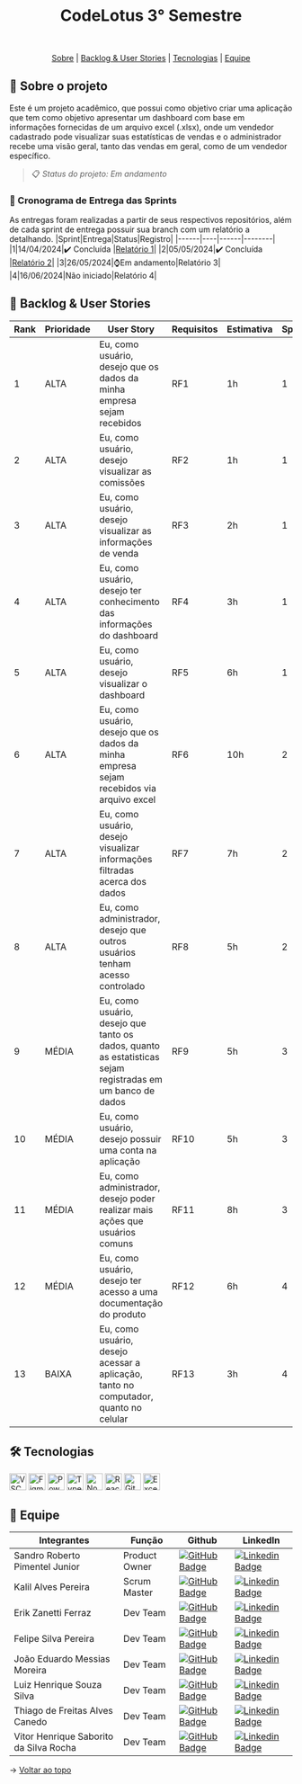 <div align="center">
  
# CodeLotus 3° Semestre
</div>  
<br id="topo">
<p align="center">
  <a href="#sobre">Sobre</a>  |  
  <a href="#backlog">Backlog & User Stories</a>  |  
  <a href="#tecnologias">Tecnologias</a>  |  
  <a href="#equipe">Equipe</a>
</p>

<span id="sobre">

## 📃 Sobre o projeto
Este é um projeto acadêmico, que possui como objetivo criar uma aplicação que tem como objetivo apresentar um dashboard com base em informações fornecidas de um arquivo excel (.xlsx), onde um vendedor cadastrado pode visualizar suas estatísticas de vendas e o administrador recebe uma visão geral, tanto das vendas em geral, como de um vendedor específico. 

> 📋 _Status do projeto: Em andamento_

### 🏁 Cronograma de Entrega das Sprints
As entregas foram realizadas a partir de seus respectivos repositórios, além de cada sprint de entrega possuir sua branch com um relatório a detalhando.
|Sprint|Entrega|Status|Registro|
|------|----|------|--------|
|1|14/04/2024|✔️ Concluída |[Relatório 1](https://github.com/Code-Lotus/api-3/tree/Sprint-1)|
|2|05/05/2024|✔️ Concluída |[Relatório 2](https://github.com/Code-Lotus/api-3/tree/Sprint-2)|
|3|26/05/2024|⌚Em andamento|Relatório 3|
|4|16/06/2024|Não iniciado|Relatório 4|


<span id="backlog">

## 🎯 Backlog & User Stories
|Rank|Prioridade|User Story|Requisitos|Estimativa|Sprint|
|----|----------|----------|----------|----------|------|
|1|ALTA|Eu, como usuário, desejo que os dados da minha empresa sejam recebidos|RF1|1h|1|
|2|ALTA|Eu, como usuário, desejo visualizar as comissões|RF2|1h|1|
|3|ALTA|Eu, como usuário, desejo visualizar as informações de venda|RF3|2h|1|
|4|ALTA|Eu, como usuário, desejo ter conhecimento das informações do dashboard|RF4|3h|1|
|5|ALTA|Eu, como usuário, desejo visualizar o dashboard|RF5|6h|1|
|6|ALTA|Eu, como usuário, desejo que os dados da minha empresa sejam recebidos via arquivo excel|RF6|10h|2|
|7|ALTA|Eu, como usuário, desejo visualizar informações filtradas acerca dos dados|RF7|7h|2|
|8|ALTA|Eu, como administrador, desejo que outros usuários tenham acesso controlado|RF8|5h|2|
|9|MÉDIA|Eu, como usuário, desejo que tanto os dados, quanto as estatisticas sejam registradas em um banco de dados|RF9|5h|3|
|10|MÉDIA|Eu, como usuário, desejo possuir uma conta na aplicação|RF10|5h|3|
|11|MÉDIA|Eu, como administrador, desejo poder realizar mais ações que usuários comuns|RF11|8h|3|
|12|MÉDIA|Eu, como usuário, desejo ter acesso a uma documentação do produto|RF12|6h|4|
|13|BAIXA|Eu, como usuário, desejo acessar a aplicação, tanto no computador, quanto no celular|RF13|3h|4|


<span id="tecnologias">

## 🛠️ Tecnologias
<img src="https://img.shields.io/badge/VSCode-0078D4?style=for-the-badge&logo=visual%20studio%20code&logoColor=white" alt="VSCode" height="30" />
<img src="https://img.shields.io/badge/Figma-F24E1E?style=for-the-badge&logo=figma&logoColor=white" alt="Figma" height="30" />
<img src="https://img.shields.io/badge/PowerBI-F2C811?style=for-the-badge&logo=Power%20BI&logoColor=white" alt="Power BI" height="30" />
<img src="https://img.shields.io/badge/TypeScript-007ACC?style=for-the-badge&logo=typescript&logoColor=white" alt="TypeScript" height="30" />
<img src="https://img.shields.io/badge/Node%20js-339933?style=for-the-badge&logo=nodedotjs&logoColor=white" alt="NodeJS" height="30" />
<img src="https://img.shields.io/badge/React-20232A?style=for-the-badge&logo=react&logoColor=61DAFB" alt="React" height="30" />
<img src="https://img.shields.io/badge/GitHub-100000?style=for-the-badge&logo=github&logoColor=white" alt="Github" height="30" /> 
<img src="https://img.shields.io/badge/Microsoft_Excel-217346?style=for-the-badge&logo=microsoft-excel&logoColor=white" alt="Excel" height="30" />

<span id="equipe">

## 👥 Equipe

|Integrantes|Função|Github|LinkedIn|
| --------- | ---- | ---- |--------|
|Sandro Roberto Pimentel Junior|Product Owner|[![GitHub Badge](https://img.shields.io/badge/Sandro--Pimentel-111217?style=flat-square&logo=github&logoColor=white)](https://github.com/Sandro-Pimentel)|[![Linkedin Badge](https://img.shields.io/badge/Linkedin-blue?style=flat-square&logo=Linkedin&logoColor=white)](https://br.linkedin.com/in/sandro-roberto-pimentel-junior-1287a3254)|
|Kalil Alves Pereira|Scrum Master|[![GitHub Badge](https://img.shields.io/badge/kalil004-111217?style=flat-square&logo=github&logoColor=white)](https://github.com/kalil004)|[![Linkedin Badge](https://img.shields.io/badge/Linkedin-blue?style=flat-square&logo=Linkedin&logoColor=white)](https://www.linkedin.com/in/kalil-alves-381633270/)|
|Erik Zanetti Ferraz|Dev Team|[![GitHub Badge](https://img.shields.io/badge/ErikZFerraz-111217?style=flat-square&logo=github&logoColor=white)](https://github.com/ErikZFerraz)|[![Linkedin Badge](https://img.shields.io/badge/Linkedin-blue?style=flat-square&logo=Linkedin&logoColor=white)](https://www.linkedin.com/in/erik-zanetti-ferraz-09895a180/)|
|Felipe Silva Pereira|Dev Team|[![GitHub Badge](https://img.shields.io/badge/felipereira10-111217?style=flat-square&logo=github&logoColor=white)](https://github.com/felipereira10)|[![Linkedin Badge](https://img.shields.io/badge/Linkedin-blue?style=flat-square&logo=Linkedin&logoColor=white)](https://www.linkedin.com/in/felipe-pereira-638370172/)|
|João Eduardo Messias Moreira|Dev Team|[![GitHub Badge](https://img.shields.io/badge/joao--eduardo17-111217?style=flat-square&logo=github&logoColor=white)](https://github.com/joao-eduardo17)|[![Linkedin Badge](https://img.shields.io/badge/Linkedin-blue?style=flat-square&logo=Linkedin&logoColor=white)](https://www.linkedin.com/in/joão-eduardo-messias-a3019125b/)|
|Luiz Henrique Souza Silva|Dev Team|[![GitHub Badge](https://img.shields.io/badge/LuizHenrique435-111217?style=flat-square&logo=github&logoColor=white)](https://github.com/LuizHenrique435)|[![Linkedin Badge](https://img.shields.io/badge/Linkedin-blue?style=flat-square&logo=Linkedin&logoColor=white)](https://www.linkedin.com/in/luiz-henrique-souza-silva-7b24a9279/)|
|Thiago de Freitas Alves Canedo|Dev Team|[![GitHub Badge](https://img.shields.io/badge/ThiagoCanedo-111217?style=flat-square&logo=github&logoColor=white)](https://github.com/ThiagoCanedo)|[![Linkedin Badge](https://img.shields.io/badge/Linkedin-blue?style=flat-square&logo=Linkedin&logoColor=white)](https://www.linkedin.com/in/thiago-de-freitas-14273818b/)|
|Vitor Henrique Saborito da Silva Rocha|Dev Team|[![GitHub Badge](https://img.shields.io/badge/VituuSaborito-111217?style=flat-square&logo=github&logoColor=white)](https://github.com/VituuSaborito)| [![Linkedin Badge](https://img.shields.io/badge/Linkedin-blue?style=flat-square&logo=Linkedin&logoColor=white)](https://br.linkedin.com/in/vitor-henrique-saborito-216219268)|

→ [Voltar ao topo](#topo)
